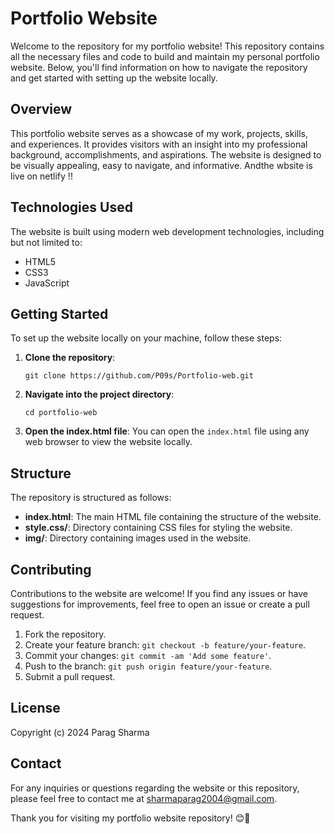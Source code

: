 # Portfolio Website

Welcome to the repository for my portfolio website! This repository contains all the necessary files and code to build and maintain my personal portfolio website. Below, you'll find information on how to navigate the repository and get started with setting up the website locally.

## Overview

This portfolio website serves as a showcase of my work, projects, skills, and experiences. It provides visitors with an insight into my professional background, accomplishments, and aspirations. The website is designed to be visually appealing, easy to navigate, and informative.
Andthe wbsite is live on netlify !!

## Technologies Used

The website is built using modern web development technologies, including but not limited to:

- HTML5
- CSS3
- JavaScript

## Getting Started

To set up the website locally on your machine, follow these steps:

1. **Clone the repository**: 
   ```
   git clone https://github.com/P09s/Portfolio-web.git
   ```

2. **Navigate into the project directory**:
   ```
   cd portfolio-web
   ```

3. **Open the index.html file**:
   You can open the `index.html` file using any web browser to view the website locally.

## Structure

The repository is structured as follows:

- **index.html**: The main HTML file containing the structure of the website.
- **style.css/**: Directory containing CSS files for styling the website.
- **img/**: Directory containing images used in the website.

## Contributing

Contributions to the website are welcome! If you find any issues or have suggestions for improvements, feel free to open an issue or create a pull request.

1. Fork the repository.
2. Create your feature branch: `git checkout -b feature/your-feature`.
3. Commit your changes: `git commit -am 'Add some feature'`.
4. Push to the branch: `git push origin feature/your-feature`.
5. Submit a pull request.

## License

Copyright (c) 2024 Parag Sharma

## Contact

For any inquiries or questions regarding the website or this repository, please feel free to contact me at sharmaparag2004@gmail.com.

Thank you for visiting my portfolio website repository! 😊🚀

